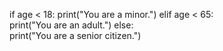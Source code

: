 if age < 18:
 print("You are a minor.") 
elif age < 65:   
 print("You are an adult.") 
else:  
 print("You are a senior citizen.") 
